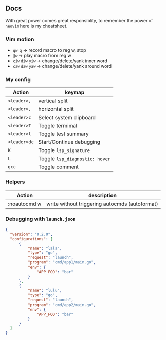 ## Docs

With great power comes great responsiblity, to remember the power of `neovim` here is my cheatsheet.

### Vim motion

- `qw q` -> record macro to reg w, stop
- `@w` -> play macro from reg w
- `ciw` `diw` `yiw` -> change/delete/yank inner word
- `caw` `daw` `yaw` -> change/delete/yank around word

### My config

| Action        | keymap                                    |
| --------      | --------                                  |
| `<leader>,`   | vertical split                            |
| `<leader>,`   | horizontal split                          |
| `<leader>c`   | Select system clipboard                   |
| `<leader>T`   | Toggle termimal                           |
| `<leader>t`   | Toggle test summary                       |
| `<leader>dc`  | Start/Continue debugging                  |
| `K`           | Toggle `lsp_signature`                    |
| `L`           | Toggle `lsp_diagnostic: hover`            |
| `gcc`         | Toggle comment                            |

### Helpers

| Action            | description                                                       |
| --------          | --------                                                          |
| :noautocmd w      | write without triggering autocmds (autoformat)                    |

### Debugging with `launch.json`

```json
{
  "version": "0.2.0",
  "configurations": [
      {
          "name": "lala",
          "type": "go",
          "request": "launch",
          "program": "cmd/app1/main.go",
          "env": {
              "APP_FOO": "bar"
          }
      },
      {
          "name": "lulu",
          "type": "go",
          "request": "launch",
          "program": "cmd/app2/main.go",
          "env": {
              "APP_FOO": "bar"
          }
      }
  ]
}
```
